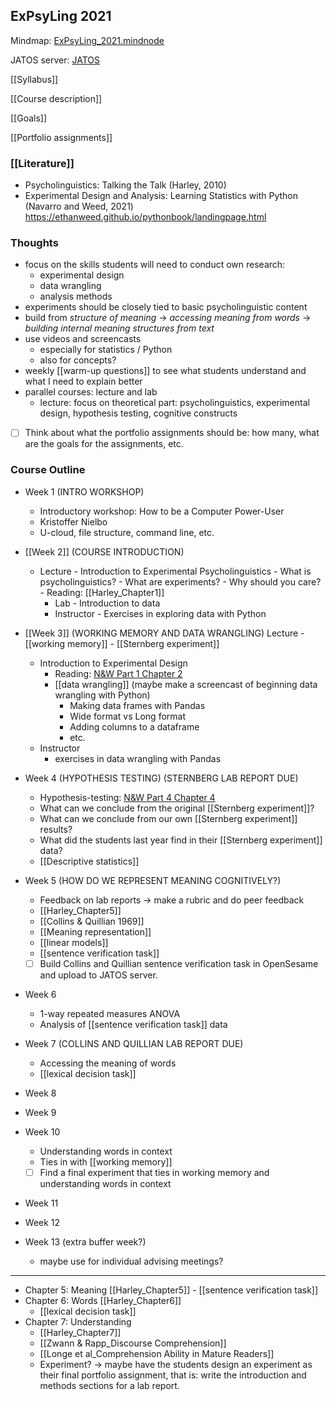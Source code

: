 ## ExPsyLing 2021

Mindmap: [ExPsyLing_2021.mindnode](hook://file/z7z4vhB61?p=VzZMMzlVWUw2Wn5jb21+bWluZG5vZGV+TWluZE5vZGUvRG9jdW1lbnRz&n=ExPsyLing_2021.mindnode)

JATOS server: [JATOS](https://broca.cc.au.dk/jatos/login)

[[Syllabus]]

[[Course description]]

[[Goals]]

[[Portfolio assignments]]

### [[Literature]]
- Psycholinguistics: Talking the Talk (Harley, 2010) 
- Experimental Design and Analysis: Learning Statistics with Python (Navarro and Weed, 2021) https://ethanweed.github.io/pythonbook/landingpage.html

### Thoughts
- focus on the skills students will need to conduct own research: 
	- experimental design
	- data wrangling
	- analysis methods
- experiments should be closely tied to basic psycholinguistic content
- build from *structure of meaning* -> *accessing meaning from words* -> *building internal meaning structures from text*
- use videos and screencasts
	- especially for statistics / Python
	- also for concepts?
- weekly [[warm-up questions]] to see what students understand and what I need to explain better
- parallel courses: lecture and lab
	- lecture: focus on theoretical part: psycholinguistics, experimental design, hypothesis testing, cognitive constructs

- [ ] Think about what the portfolio assignments should be: how many, what are the goals for the assignments, etc.

### Course Outline
- Week 1 (INTRO WORKSHOP)
	- Introductory workshop: How to be a Computer Power-User
	- Kristoffer Nielbo
	- U-cloud, file structure, command line, etc.

- [[Week 2]] (COURSE INTRODUCTION)
	- Lecture
			- Introduction to Experimental Psycholinguistics
				- What is psycholinguistics?
				- What are experiments?
				- Why should you care?
			- Reading: [[Harley_Chapter1]]
		- Lab
				- Introduction to data
		- Instructor
				- Exercises in exploring data with Python

- [[Week 3]] (WORKING MEMORY AND DATA WRANGLING)
	Lecture
		- [[working memory]]
		- [[Sternberg experiment]]
	- Introduction to Experimental Design
		- Reading: [N&W Part 1 Chapter 2](https://ethanweed.github.io/pythonbook/01.02-studydesign.html?highlight=experimental)
		- [[data wrangling]] (maybe make a screencast of beginning data wrangling with Python)
			- Making data frames with Pandas
			- Wide format vs Long format
			- Adding columns to a dataframe
			- etc.
	- Instructor
		- exercises in data wrangling with Pandas 

- Week 4 (HYPOTHESIS TESTING) (STERNBERG LAB REPORT DUE)
	- Hypothesis-testing: [N&W Part 4 Chapter 4](https://ethanweed.github.io/pythonbook/04.04-hypothesis-testing.html#hypothesis-testing)
	- What can we conclude from the original [[Sternberg experiment]]?
	- What can we conclude from our own [[Sternberg experiment]] results?
	- What did the students last year find in their [[Sternberg experiment]] data?
	- [[Descriptive statistics]]

- Week 5 (HOW DO WE REPRESENT MEANING COGNITIVELY?)
	- Feedback on lab reports -> make a rubric and do peer feedback
	- [[Harley_Chapter5]]
	- [[Collins & Quillian 1969]]
	- [[Meaning representation]]
	- [[linear models]]
	- [[sentence verification task]]
	- [ ] Build Collins and Quillian sentence verification task in OpenSesame and upload to JATOS server.

- Week 6 
	- 1-way repeated measures ANOVA
	- Analysis of [[sentence verification task]] data

- Week 7 (COLLINS AND QUILLIAN LAB REPORT DUE)
	- Accessing the meaning of words
	- [[lexical decision task]]


- Week 8

- Week 9

- Week 10
	- Understanding words in context
	- Ties in with [[working memory]]
	- [ ] Find a final experiment that ties in working memory and understanding words in context 
- Week 11

- Week 12

- Week 13 (extra buffer week?)
	- maybe use for individual advising meetings?


---------------------------------------- 


- Chapter 5: Meaning [[Harley_Chapter5]]
		- [[sentence verification task]] 
- Chapter 6: Words [[Harley_Chapter6]]
	- [[lexical decision task]]
- Chapter 7: Understanding 
	- [[Harley_Chapter7]]
	-  [[Zwann & Rapp_Discourse Comprehension]]
	-  [[Longe et al_Comprehension Ability in Mature Readers]]
	- Experiment? -> maybe have the students design an experiment as their final portfolio assignment, that is: write the introduction and methods sections for a lab report.



